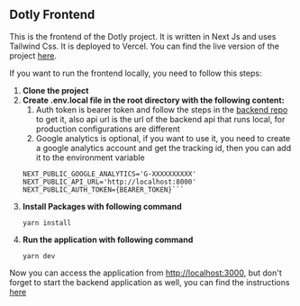 ## Dotly Frontend

This is the frontend of the Dotly project. It is written in Next Js and uses Tailwind Css. It is deployed to Vercel. You can find the live version of the project [here](https://dotly.net/). 

If you want to run the frontend locally, you need to follow this steps:

1. **Clone the project**
2. **Create **.env.local** file in the root directory with the following content:** 
   1. Auth token is bearer token and follow the steps in the [backend repo](https://github.com/justmert/dotly-backend) to get it, also api url is the url of the backend api that runs local, for production configurations are different
   2. Google analytics is optional, if you want to use it, you need to create a google analytics account and get the tracking id, then you can add it to the environment variable
    ```
    NEXT_PUBLIC_GOOGLE_ANALYTICS='G-XXXXXXXXXX'
    NEXT_PUBLIC_API_URL='http://localhost:8000'
    NEXT_PUBLIC_AUTH_TOKEN={BEARER_TOKEN}```
3. **Install Packages with following command**
    ```
    yarn install
    ```
4. **Run the application with following command**
    ```
    yarn dev
    ```

Now you can access the application from [http://localhost:3000](http://localhost:3000), but don't forget to start the backend application as well, you can find the instructions [here](https://github.com/justmert/dotly-backend)